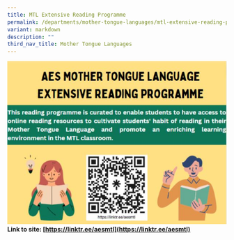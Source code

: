 ```yaml
---
title: MTL Extensive Reading Programme
permalink: /departments/mother-tongue-languages/mtl-extensive-reading-programme/
variant: markdown
description: ""
third_nav_title: Mother Tongue Languages
---
```

![](/images/MT25.JPG)<br>
**Link to site: [https://linktr.ee/aesmtl](https://linktr.ee/aesmtl)**